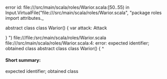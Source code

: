 error id: file://<WORKSPACE>/src/main/scala/roles/Warior.scala:[50..55) in Input.VirtualFile("file://<WORKSPACE>/src/main/scala/roles/Warior.scala", "package roles
import attributes._

abstract class class Warior() {
    var attack: Attack

}
")
file://<WORKSPACE>/file:<WORKSPACE>/src/main/scala/roles/Warior.scala
file://<WORKSPACE>/src/main/scala/roles/Warior.scala:4: error: expected identifier; obtained class
abstract class class Warior() {
               ^
#### Short summary: 

expected identifier; obtained class